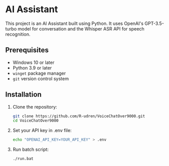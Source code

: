 # AI Assistant

This project is an AI Assistant built using Python. It uses OpenAI's GPT-3.5-turbo model for conversation and the Whisper ASR API for speech recognition.

## Prerequisites

- Windows 10 or later
- Python 3.9 or later
- `winget` package manager
- `git` version control system

## Installation

1. Clone the repository:

    ```bash
    git clone https://github.com/R-udren/VoiceChatOver9000.git
    cd VoiceChatOver9000
    ```
   
2. Set your API key in .env file:

    ```bash
    echo "OPENAI_API_KEY=YOUR_API_KEY" > .env
    ```

3. Run batch script:

    ```bash
    ./run.bat
    ```
